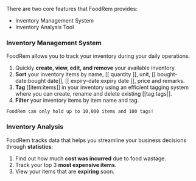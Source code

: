 <!-- markdownlint-disable-file first-line-h1 -->
There are two core features that FoodRem provides:

* Inventory Management System
* Inventory Analysis Tool

<!-- TODO: Add links to e.g. name, bought date, expiry date, etc. -->

### Inventory Management System

FoodRem allows you to track your inventory during your daily operations.

1. Quickly **create, view, edit, and remove** your available inventory.
1. **Sort** your inventory items by name, [[ quantity ]], unit, [[ bought-date:bought date]], [[ expiry-date:expiry date ]], price and remarks.
1. **Tag** [[item:items]] in your inventory using an efficient tagging system where you can create, rename and delete existing [[tag:tags]].
1. **Filter** your inventory items by item name and tag.

```warning
FoodRem can only hold up to 10,000 items and 100 tags!
```

### Inventory Analysis

FoodRem tracks data that helps you streamline your business decisions through **statistics**:

1. Find out how much **cost was incurred** due to food wastage.
1. Track your top 3 **most expensive items**.
1. View your items that are **expiring** soon.
